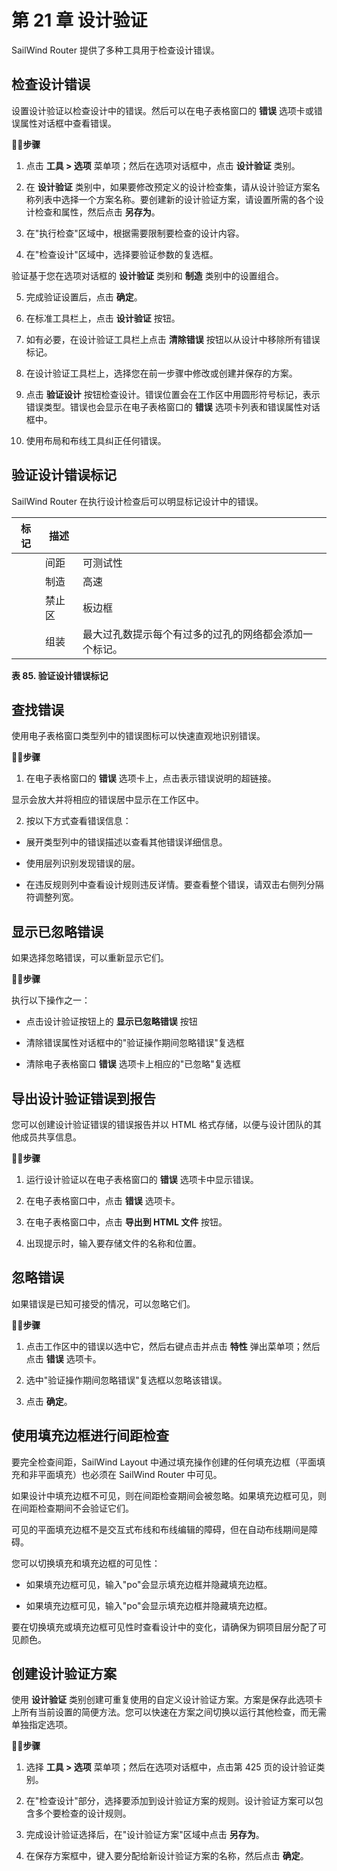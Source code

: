 # 第 21 章 设计验证

SailWind Router 提供了多种工具用于检查设计错误。

## 检查设计错误

设置设计验证以检查设计中的错误。然后可以在电子表格窗口的 **错误** 选项卡或错误属性对话框中查看错误。

🏃‍♂️‍**步骤**

1. 点击 **工具 > 选项** 菜单项；然后在选项对话框中，点击 **设计验证** 类别。

2. 在 **设计验证** 类别中，如果要修改预定义的设计检查集，请从设计验证方案名称列表中选择一个方案名称。要创建新的设计验证方案，请设置所需的各个设计检查和属性，然后点击 **另存为**。

3. 在"执行检查"区域中，根据需要限制要检查的设计内容。

4. 在"检查设计"区域中，选择要验证参数的复选框。

验证基于您在选项对话框的 **设计验证** 类别和 **制造** 类别中的设置组合。

5. 完成验证设置后，点击 **确定**。

6. 在标准工具栏上，点击 **设计验证** 按钮。

7. 如有必要，在设计验证工具栏上点击 **清除错误** 按钮以从设计中移除所有错误标记。

8. 在设计验证工具栏上，选择您在前一步骤中修改或创建并保存的方案。

9. 点击 **验证设计** 按钮检查设计。错误位置会在工作区中用圆形符号标记，表示错误类型。错误也会显示在电子表格窗口的 **错误** 选项卡列表和错误属性对话框中。

10. 使用布局和布线工具纠正任何错误。

## 验证设计错误标记

SailWind Router 在执行设计检查后可以明显标记设计中的错误。

| 标记 | 描述 |                                                                                          |
|------|------|------------------------------------------------------------------------------------------|
|      | 间距 | 可测试性                                                                              |
|      | 制造 | 高速                                                                               |
|      | 禁止区 | 板边框                                                                            |
|      | 组装 | 最大过孔数提示每个有过多的过孔的网络都会添加一个标记。 |

**表 85. 验证设计错误标记**

## 查找错误

使用电子表格窗口类型列中的错误图标可以快速直观地识别错误。

🏃‍♂️‍**步骤**

1. 在电子表格窗口的 **错误** 选项卡上，点击表示错误说明的超链接。

显示会放大并将相应的错误居中显示在工作区中。

2. 按以下方式查看错误信息：

- 展开类型列中的错误描述以查看其他错误详细信息。

- 使用层列识别发现错误的层。

- 在违反规则列中查看设计规则违反详情。要查看整个错误，请双击右侧列分隔符调整列宽。

## 显示已忽略错误

如果选择忽略错误，可以重新显示它们。

🏃‍♂️‍**步骤**

执行以下操作之一：

- 点击设计验证按钮上的 **显示已忽略错误** 按钮

- 清除错误属性对话框中的"验证操作期间忽略错误"复选框

- 清除电子表格窗口 **错误** 选项卡上相应的"已忽略"复选框

## 导出设计验证错误到报告

您可以创建设计验证错误的错误报告并以 HTML 格式存储，以便与设计团队的其他成员共享信息。

🏃‍♂️‍**步骤**

1. 运行设计验证以在电子表格窗口的 **错误** 选项卡中显示错误。

2. 在电子表格窗口中，点击 **错误** 选项卡。

3. 在电子表格窗口中，点击 **导出到 HTML 文件** 按钮。

4. 出现提示时，输入要存储文件的名称和位置。

## 忽略错误

如果错误是已知可接受的情况，可以忽略它们。

🏃‍♂️‍**步骤**

1. 点击工作区中的错误以选中它，然后右键点击并点击 **特性** 弹出菜单项；然后点击 **错误** 选项卡。

2. 选中"验证操作期间忽略错误"复选框以忽略该错误。

3. 点击 **确定**。

## 使用填充边框进行间距检查

要完全检查间距，SailWind Layout 中通过填充操作创建的任何填充边框（平面填充和非平面填充）也必须在 SailWind Router 中可见。

如果设计中填充边框不可见，则在间距检查期间会被忽略。如果填充边框可见，则在间距检查期间不会验证它们。

可见的平面填充边框不是交互式布线和布线编辑的障碍，但在自动布线期间是障碍。

您可以切换填充和填充边框的可见性：

- 如果填充边框可见，输入"po"会显示填充边框并隐藏填充边框。

- 如果填充边框可见，输入"po"会显示填充边框并隐藏填充边框。

要在切换填充或填充边框可见性时查看设计中的变化，请确保为铜项目层分配了可见颜色。

## 创建设计验证方案

使用 **设计验证** 类别创建可重复使用的自定义设计验证方案。方案是保存此选项卡上所有当前设置的简便方法。您可以快速在方案之间切换以运行其他检查，而无需单独指定选项。

🏃‍♂️‍**步骤**

1. 选择 **工具 > 选项** 菜单项；然后在选项对话框中，点击第 425 页的设计验证类别。

2. 在"检查设计"部分，选择要添加到设计验证方案的规则。设计验证方案可以包含多个要检查的设计规则。

3. 完成设计验证选择后，在"设计验证方案"区域中点击 **另存为**。

4. 在保存方案框中，键入要分配给新设计验证方案的名称，然后点击 **确定**。
